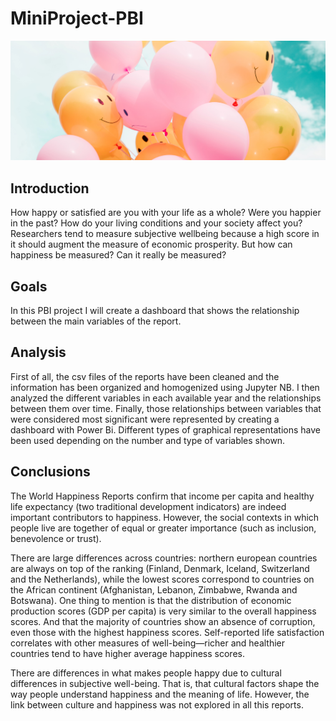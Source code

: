 # MiniProject-PBI

![balloons](balloons.jpg)

## Introduction
How happy or satisfied are you with your life as a whole? Were you happier in the past? How do your living conditions and your society affect you?
Researchers tend to measure subjective wellbeing because a high score in it should augment the measure of economic prosperity. But how can happiness be measured? Can it really be measured?

## Goals
In this PBI project I will create a dashboard that shows the relationship between the main variables of the report. 

## Analysis
First of all, the csv files of the reports have been cleaned and the information has been organized and homogenized using Jupyter NB.
I then analyzed the different variables in each available year and the relationships between them over time.
Finally, those relationships between variables that were considered most significant were represented by creating a dashboard with Power Bi. Different types of graphical representations have been used depending on the number and type of variables shown.

## Conclusions
The World Happiness Reports confirm that income per capita and healthy life expectancy (two traditional development indicators) are indeed important contributors to happiness. However, the social contexts in which people live are together of equal or greater importance (such as inclusion, benevolence or trust).

There are large differences across countries: northern european countries are always on top of the ranking (Finland, Denmark, Iceland, Switzerland and the Netherlands), while the lowest scores correspond to countries on the African continent (Afghanistan, Lebanon, Zimbabwe, Rwanda and Botswana). One thing to mention is that the distribution of economic production scores (GDP per capita) is very similar to the overall happiness scores. And that the majority of countries show an absence of corruption, even those with the highest happiness scores. Self-reported life satisfaction correlates with other measures of well-being—richer and healthier countries tend to have higher average happiness scores.

There are differences in what makes people happy due to cultural differences in subjective well-being. That is, that cultural factors shape the way people understand happiness and the meaning of life. However, the link between culture and happiness was not explored in all this reports.

 
